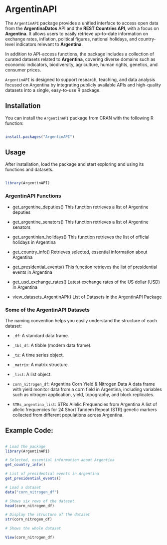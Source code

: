 # ArgentinAPI

The `ArgentinAPI` package provides a unified interface to access open data from the **ArgentinaDatos** API and the **REST Countries API**, with a focus on **Argentina**. It allows users to easily retrieve up-to-date information on exchange rates, inflation, political figures, national holidays, and country-level indicators relevant to **Argentina**.

In addition to API-access functions, the package includes a collection of curated datasets related to **Argentina**, covering diverse domains such as economic indicators, biodiversity, agriculture, human rights, genetics, and consumer prices.

`ArgentinAPI` is designed to support research, teaching, and data analysis focused on Argentina by integrating publicly available APIs and high-quality datasets into a single, easy-to-use R package.

## Installation

You can install the `ArgentinAPI` package from CRAN with the following R function:

```R

install.packages("ArgentinAPI")

```


## Usage

After installation, load the package and start exploring and using its functions and datasets.

```R

library(ArgentinAPI)

```

### ArgentinAPI Functions

- get_argentine_deputies() This function retrieves a list of Argentine deputies

- get_argentine_senators() This function retrieves a list of Argentine senators

- get_argentinian_holidays() This function retrieves the list of official holidays in Argentina

- get_country_info() Retrieves selected, essential information about Argentina

- get_presidential_events() This function retrieves the list of presidential events in Argentina

- get_usd_exchange_rates() Latest exchange rates of the US dollar (USD) in Argentina

- view_datasets_ArgentinAPI() List of Datasets in the ArgentinAPI Package

### Some of the ArgentinAPI Datasets

The naming convention helps you easily understand the structure of each dataset:

- `_df`: A standard data frame.

- `_tbl_df`: A tibble (modern data frame).

- `_ts`: A time series object.

- `_matrix`: A matrix structure.

- `_list`: A list object.

- `corn_nitrogen_df`: Argentina Corn Yield & Nitrogen Data
A data frame with yield monitor data from a corn field in Argentina, including variables such as nitrogen application, yield, topography, and block replicates.

- `STRs_argentina_list`: STRs Allelic Frequencies from Argentina
A list of allelic frequencies for 24 Short Tandem Repeat (STR) genetic markers collected from different populations across Argentina.

## Example Code:

```R

# Load the package
library(ArgentinAPI)

# Selected, essential information about Argentina
get_country_info()

# List of presidential events in Argentina 
get_presidential_events()

# Load a dataset
data("corn_nitrogen_df")

# Shows six rows of the dataset
head(corn_nitrogen_df)

# Display the structure of the dataset
str(corn_nitrogen_df)

# Shows the whole dataset

View(corn_nitrogen_df)


```

